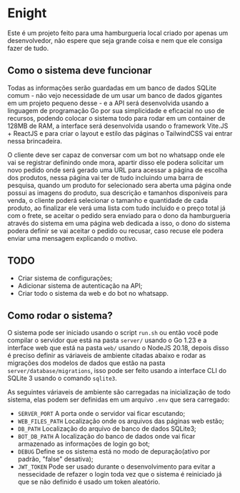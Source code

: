 # Enight

Este é um projeto feito para uma hamburgueria local criado por apenas um
desenvolvedor, não espere que seja grande coisa e nem que ele consiga fazer
de tudo.

## Como o sistema deve funcionar

Todas as informações serão guardadas em um banco de dados SQLite comum - não
vejo necessidade de um usar um banco de dados gigantes em um projeto pequeno
desse - e a API será desenvolvida usando a linguagem de programação Go por sua
simplicidade e eficacial no uso de recursos, podendo colocar o sistema todo
para rodar em um container de 128MB de RAM, a interface será desenvolvida
usando o framework Vite.JS + ReactJS e para criar o layout e estilo das páginas
o TailwindCSS vai entrar nessa brincadeira.

O cliente deve ser capaz de conversar com um bot no whatsapp onde ele vai se
registrar definindo onde mora, apartir disso ele podera solicitar um novo
pedido onde será gerado uma URL para acessar a página de escolha dos produtos,
nessa página vai ter de tudo incluindo uma barra de pesquisa, quando um produto
for selecionado sera aberta uma página onde possui as imagens do produto, sua
descrição e tamanhos disponiveis para venda, o cliente poderá selecionar o
tamanho e quantidade de cada produto, ao finalizar ele verá uma lista com tudo
incluido e o preço total já com o frete, se aceitar o pedido sera enviado para
o dono da hamburgueria através do sistema em uma página web dedicada a isso, o
dono do sistema podera definir se vai aceitar o pedido ou recusar, caso recuse
ele podera enviar uma mensagem explicando o motivo.

## TODO

  - Criar sistema de configurações;
  - Adicionar sistema de autenticação na API;
  - Criar todo o sistema da web e do bot no whatsapp.


## Como rodar o sistema?

O sistema pode ser iniciado usando o script `run.sh` ou então você pode
compilar o servidor que está na pasta `server/` usando o Go 1.23 e a interface
web que está na pasta `web/` usando o NodeJS 20.18, depois disso é preciso
definir as váriaveis de ambiente citadas abaixo e rodar as migrações dos modelos
de dados que estão na pasta `server/database/migrations`, isso pode ser feito
usando a interface CLI do SQLite 3 usando o comando `sqlite3`.

As seguintes váriaveis de ambiente são carregadas na inicialização de todo
sistema, elas podem ser definidas em um arquivo `.env` que sera carregado:

  - `SERVER_PORT` A porta onde o servidor vai ficar escutando;
  - `WEB_FILES_PATH` Localização onde os arquivos das páginas web estão;
  - `DB_PATH` Localização do arquivo de banco de dados SQLite3;
  - `BOT_DB_PATH` A localização do banco de dados onde vai ficar armazenado as
    informações de login go bot;
  - `DEBUG` Define se os sistema está no modo de depuração(ativo por padrão, 
    "false" desativa);
  - `JWT_TOKEN` Pode ser usado durante o desenvolvimento para evitar a
    nessecidade de refazer o login toda vez que o sistema é reiniciado já que
    se não definido é usado um token aleatório.